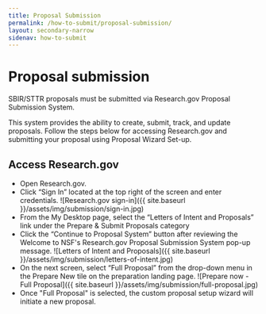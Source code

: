 ```yaml
---
title: Proposal Submission
permalink: /how-to-submit/proposal-submission/
layout: secondary-narrow
sidenav: how-to-submit
---
```


# Proposal submission

SBIR/STTR proposals must be submitted via Research.gov Proposal Submission System. 

This system provides the ability to create, submit, track, and update proposals. Follow the steps below for accessing Research.gov and submitting your proposal using Proposal Wizard Set-up. 

## Access Research.gov

* Open Research.gov. 
* Click “Sign In” located at the top right of the screen and enter credentials. 
![Research.gov sign-in]({{ site.baseurl }}/assets/img/submission/sign-in.jpg)
* From the My Desktop page, select the “Letters of Intent and Proposals” link under the Prepare & Submit Proposals category 
* Click the “Continue to Proposal System” button after reviewing the Welcome to NSF's Research.gov Proposal Submission System pop-up message. 
![Letters of Intent and Proposals]({{ site.baseurl }}/assets/img/submission/letters-of-intent.jpg)
*	On the next screen, select “Full Proposal” from the drop-down menu in the Prepare New tile on the preparation landing page. 
![Prepare now - Full Proposal]({{ site.baseurl }}/assets/img/submission/full-proposal.jpg)
* Once "Full Proposal" is selected, the custom proposal setup wizard will initiate a new proposal. 

